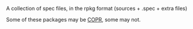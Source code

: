 A collection of spec files, in the rpkg format (sources + .spec + extra files)

Some of these packages may be [COPR](https://copr.fedoraproject.org), some may not.
